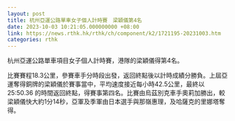```yaml
---
layout: post
title: 杭州亞運公路單車女子個人計時賽　梁穎儀第4名
date: 2023-10-03 10:21:05.000000000 +08:00
link: https://news.rthk.hk/rthk/ch/component/k2/1721195-20231003.htm
categories: rthk
---
```


杭州亞運公路單車項目女子個人計時賽，港隊的梁穎儀得第4名。

比賽賽程18.3公里，參賽車手分時段出發，返回終點後以計時成績分勝負。上屆亞運奪得銅牌的梁穎儀於賽事當中，平均速度接近每小時42.5公里，最終以25:50.36 的時間返回終點，得賽事第四名。比賽由烏茲別克車手奧莉加勝出，較梁穎儀快大約1分14秒，亞軍及季軍由日本選手與那嶺惠理，及哈薩克的里娜塔奪得。
